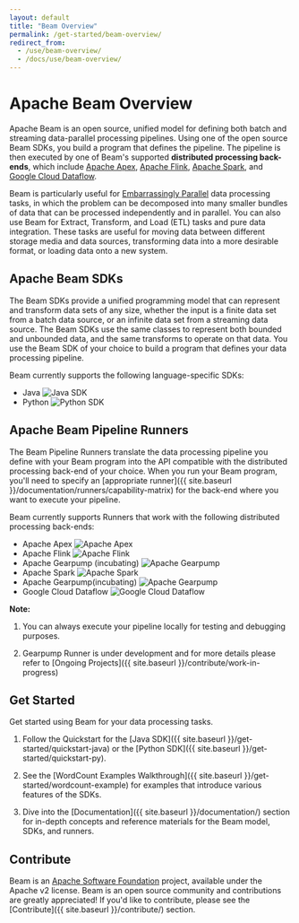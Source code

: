 ```yaml
---
layout: default
title: "Beam Overview"
permalink: /get-started/beam-overview/
redirect_from:
  - /use/beam-overview/
  - /docs/use/beam-overview/
---
```


# Apache Beam Overview

Apache Beam is an open source, unified model for defining both batch and streaming data-parallel processing pipelines. Using one of the open source Beam SDKs, you build a program that defines the pipeline. The pipeline is then executed by one of Beam's supported **distributed processing back-ends**, which include [Apache Apex](http://apex.apache.org), [Apache Flink](http://flink.apache.org), [Apache Spark](http://spark.apache.org), and [Google Cloud Dataflow](https://cloud.google.com/dataflow).

Beam is particularly useful for [Embarrassingly Parallel](http://en.wikipedia.org/wiki/Embarassingly_parallel) data processing tasks, in which the problem can be decomposed into many smaller bundles of data that can be processed independently and in parallel. You can also use Beam for Extract, Transform, and Load (ETL) tasks and pure data integration. These tasks are useful for moving data between different storage media and data sources, transforming data into a more desirable format, or loading data onto a new system.

## Apache Beam SDKs

The Beam SDKs provide a unified programming model that can represent and transform data sets of any size, whether the input is a finite data set from a batch data source, or an infinite data set from a streaming data source. The Beam SDKs use the same classes to represent both bounded and unbounded data, and the same transforms to operate on that data. You use the Beam SDK of your choice to build a program that defines your data processing pipeline.

Beam currently supports the following language-specific SDKs:

* Java <img src="{{ site.baseurl }}/images/logos/sdks/java.png"
         alt="Java SDK">
* Python <img src="{{ site.baseurl }}/images/logos/sdks/python.png"
         alt="Python SDK ">

## Apache Beam Pipeline Runners

The Beam Pipeline Runners translate the data processing pipeline you define with your Beam program into the API compatible with the distributed processing back-end of your choice. When you run your Beam program, you'll need to specify an [appropriate runner]({{ site.baseurl }}/documentation/runners/capability-matrix) for the back-end where you want to execute your pipeline.

Beam currently supports Runners that work with the following distributed processing back-ends:

* Apache Apex <img src="{{ site.baseurl }}/images/logos/runners/apex.png"
         alt="Apache Apex">
* Apache Flink <img src="{{ site.baseurl }}/images/logos/runners/flink.png"
         alt="Apache Flink">
* Apache Gearpump (incubating) <img src="{{ site.baseurl }}/images/logos/runners/gearpump.png"
         alt="Apache Gearpump">
* Apache Spark <img src="{{ site.baseurl }}/images/logos/runners/spark.png"
         alt="Apache Spark">
* Apache Gearpump(incubating) <img src="{{ site.baseurl }}/images/logos/runners/gearpump.png"
         alt="Apache Gearpump">
* Google Cloud Dataflow <img src="{{ site.baseurl }}/images/logos/runners/dataflow.png"
         alt="Google Cloud Dataflow">
    
**Note:** 

1. You can always execute your pipeline locally for testing and debugging purposes.

2. Gearpump Runner is under development and for more details please refer to [Ongoing Projects]({{ site.baseurl }}/contribute/work-in-progress)         

## Get Started

Get started using Beam for your data processing tasks.

1. Follow the Quickstart for the [Java SDK]({{ site.baseurl }}/get-started/quickstart-java) or the [Python SDK]({{ site.baseurl }}/get-started/quickstart-py).

2. See the [WordCount Examples Walkthrough]({{ site.baseurl }}/get-started/wordcount-example) for examples that introduce various features of the SDKs.

3. Dive into the [Documentation]({{ site.baseurl }}/documentation/) section for in-depth concepts and reference materials for the Beam model, SDKs, and runners.

## Contribute

Beam is an [Apache Software Foundation](http://www.apache.org) project, available under the Apache v2 license. Beam is an open source community and contributions are greatly appreciated! If you'd like to contribute, please see the [Contribute]({{ site.baseurl }}/contribute/) section.

